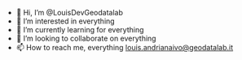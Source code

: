 - 👋 Hi, I’m @LouisDevGeodatalab
- 👀 I’m interested in everything
- 🌱 I’m currently learning for everything
- 💞️ I’m looking to collaborate on everything
- 📫 How to reach me, everything louis.andrianaivo@geodatalab.it

<!---
LouisDevGeodatalab/LouisDevGeodatalab is a ✨ special ✨ repository because its `README.md` (this file) appears on your GitHub profile.
You can click the Preview link to take a look at your changes.
--->
